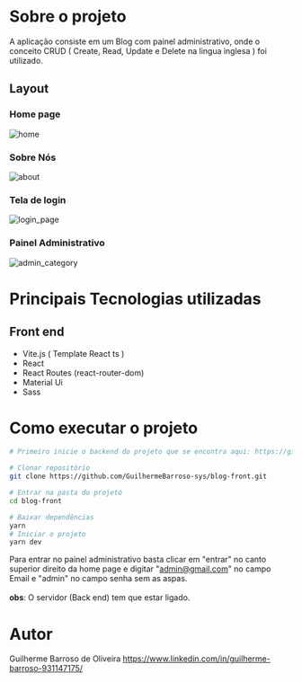 # Sobre o projeto

A aplicação consiste em um Blog com painel administrativo, onde o conceito CRUD ( Create, Read, Update e Delete na lingua inglesa ) foi utilizado.
## Layout
### Home page
![home](https://imgur.com/581pbV0.png)
### Sobre Nós
![about](https://imgur.com/3bMGbIv.png)
### Tela de login
![login_page](https://i.imgur.com/bUpoqCK.png) 
### Painel Administrativo
![admin_category](https://imgur.com/xcydxQz.png) 



# Principais Tecnologias utilizadas
## Front end
- Vite.js ( Template React ts )
- React
- React Routes (react-router-dom)
- Material Ui
- Sass

# Como executar o projeto


```bash
# Primeiro inicie o backend do projeto que se encontra aqui: https://github.com/GuilhermeBarroso-sys/Back-end-Blog

# Clonar repositório
git clone https://github.com/GuilhermeBarroso-sys/blog-front.git

# Entrar na pasta do projeto
cd blog-front

# Baixar dependências
yarn 
# Iniciar o projeto
yarn dev
```

Para entrar no painel administrativo basta clicar em "entrar" no canto superior direito da home page e digitar "admin@gmail.com" no campo Email e  "admin" no campo senha sem as aspas. <br><br>
<strong>obs</strong>: O servidor (Back end) tem que estar ligado.

# Autor

Guilherme Barroso de Oliveira
https://www.linkedin.com/in/guilherme-barroso-931147175/

